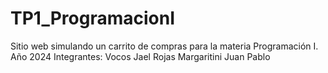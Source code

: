 # TP1_ProgramacionI
Sitio web simulando un carrito de compras para la materia Programación I. Año 2024
Integrantes:
Vocos Jael
Rojas Margaritini Juan Pablo
